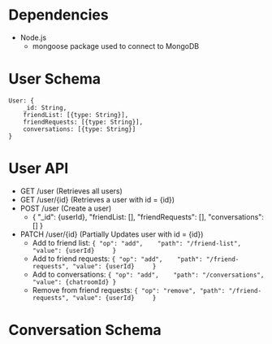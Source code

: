 # Dependencies

- Node.js
    - mongoose package used to connect to MongoDB

# User Schema

```
User: {
    _id: String,
    friendList: [{type: String}],
    friendRequests: [{type: String}],
    conversations: [{type: String}]
}
```

# User API

- GET    /user      (Retrieves all users)       
- GET    /user/{id} (Retrieves a user with id = {id})
- POST   /user      (Create a user) 
    - { "_id": {userId}, "friendList: [], "friendRequests": [], "conversations": [] }
- PATCH  /user/{id} (Partially Updates user with id = {id})
    - Add to friend list:          ```{ "op": "add",    "path": "/friend-list",     "value": {userId}     }```
    - Add to friend requests:      ```{ "op": "add",    "path": "/friend-requests", "value": {userId}     }```
    - Add to conversations:        ```{ "op": "add",    "path": "/conversations",   "value": {chatroomId} }```
    - Remove from friend requests: ```{ "op": "remove", "path": "/friend-requests", "value": {userId}     }```
  
# Conversation Schema